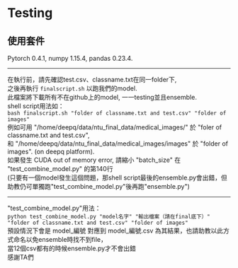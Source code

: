 # Testing
## 使用套件
Pytorch 0.4.1, numpy 1.15.4, pandas 0.23.4.  
****
在執行前，請先確認test.csv、classname.txt在同一folder下,  
之後再執行 ```finalscript.sh``` 以跑我們的model.  
此檔案將下載所有不在github上的model, 一一testing並且ensemble.  
shell script用法如：  
```bash finalscript.sh "folder of classname.txt and test.csv" "folder of images"```  
例如可用 "/home/deepq/data/ntu_final_data/medical_images/" 於 "foler of classname.txt and test.csv",  
和 "/home/deepq/data/ntu_final_data/medical_images/images" 於 "folder of images". (on deepq platform).  
如果發生 CUDA out of memory error, 請縮小 "batch_size" 在 "test_combine_model.py" 的第140行  
(只要有一個model發生這個問題，那shell script最後的ensemble.py會出錯，但助教仍可單獨跑"test_combine_model.py"後再跑"ensemble.py")  
****
"test_combine_model.py"用法：  
```python test_combine_model.py "model名字" "輸出檔案（請在final底下）" "folder of classname.txt and test.csv" "folder of images"```  
預設情況下會是 model_編號 對應到 model_編號.csv 為其結果，也請助教以此方式命名以免ensemble時找不到file，    
當12個csv都有的時候ensemble.py才不會出錯  
感謝TA們
